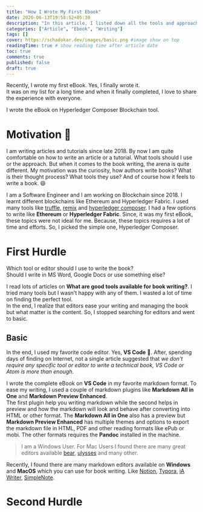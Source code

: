 ```yaml
---
title: "How I Wrote My First Ebook"
date: 2020-06-13T19:58:52+05:30
description: "In this article, I listed down all the tools and approaches I used to write this ebook and most importantly few dos and don'ts."
categories: ["Article", "Ebook", "Writing"]
tags: []
cover: https://schadokar.dev/images/basic.png #image show on top
readingTime: true # show reading time after article date
toc: true
comments: true
published: false
draft: true
---
```


Recently, I wrote my first eBook. Yes, I finally wrote it.  
It was on my list for a long time and when it finally completed, I love to share the experience with everyone.

I wrote the eBook on Hyperledger Composer Blockchain tool.

# Motivation 🚀

I am writing articles and tutorials since late 2018. By now I am quite comfortable on how to write an article or a tutorial. What tools should I use or the approach.
But when it comes to the book writing, the arena is quite different. My motivation was the curiosity, how authors write books? What is their thought process? What tools they use? And of course how it feels to write a book. 😄

I am a Software Engineer and I am working on Blockchain since 2018. I learnt different blockchains like Ethereum and Hyperledger Fabric. I used many tools like [truffle](https://www.trufflesuite.com/), [remix](https://remix.ethereum.org/) and [hyperledger composer](https://hyperledger.github.io/composer/).
I had a few options to write like **Ethereum** or **Hyperledger Fabric**. Since, it was my first eBook, these topics were not ideal for me. Because, these topics requires a lot of time and efforts. So, I picked the simple one, Hyperledger Composer.

# First Hurdle

Which tool or editor should I use to write the book?  
Should I write in MS Word, Google Docs or use something else?  

I read lots of articles on **What are good tools available for book writing?**. I tried many tools but I wasn't happy with any of them. I wasted a lot of time on finding the perfect tool.  
In the end, I realize that editors ease your writing and managing the book but what matter is the content. So, I stopped searching for editors and went to basic.

## Basic
In the end, I used my favorite code editor. Yes, **VS Code** 🥰.
After, spending days of finding on Internet, not a single article suggested that *we don't require any specific tool or editor to write a technical book, VS Code or Atom is more than enough.*  

I wrote the complete eBook on **VS Code** in my favorite markdown format. To ease my writing, I used a couple of markdown plugins like **Markdown All in One** and **Markdown Preview Enhanced**.  
The first plugin help you writing markdown while the second helps in preview and how the markdown will look and behave after converting into HTML or other format. The **Markdown All in One** also has a preview but **Markdown Preview Enhanced** has multiple themes and options to export the markdown file in HTML, PDF and other reading formats like ePub or mobi. The other formats requires the **Pandoc** installed in the machine.  

> I am a Windows User. For Mac Users I found there are many great editors available [bear](https://bear.app/), [ulysses](https://ulysses.app/) and many other.

Recently, I found there are many markdown editors available on **Windows** and **MacOS** which you can use for book writing. Like [Notion](https://www.notion.so/), [Typora](https://typora.io/), [iA Writer](https://ia.net/writer), [SimpleNote](https://simplenote.com/).

# Second Hurdle
